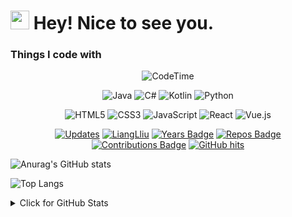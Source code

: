 <h1><img src="https://emojis.slackmojis.com/emojis/images/1531849430/4246/blob-sunglasses.gif?1531849430" width="30"/> Hey! Nice to see you.</h1>

<!-- CodeTime -->
<h3>Things I code with</h3>
<p align="center">
    <img alt = "CodeTime" src="https://img.shields.io/endpoint?style=flat&url=https://codetime-api.datreks.com/badge/1664?logoColor=white%26project=%26recentMS=0%26showProject=false"/>
</p>
<!-- code https://github.com/Ileriayo/markdown-badges -->

<p align="center">
  <img alt="Java" src="https://img.shields.io/badge/java-%23ED8B00.svg?style=for-the-badge&logo=java&logoColor=white" />
  <img alt="C#" src="https://img.shields.io/badge/c%23-%23239120.svg?style=for-the-badge&logo=c-sharp&logoColor=white" /> 
  <img alt="Kotlin" src="https://img.shields.io/badge/kotlin-%230095D5.svg?style=for-the-badge&logo=kotlin&logoColor=white" />
  <img alt="Python" src="https://img.shields.io/badge/python-3670A0?style=for-the-badge&logo=python&logoColor=ffdd54" />
</p>
<p align="center">
  <img alt="HTML5" src="https://img.shields.io/badge/html5-%23E34F26.svg?style=for-the-badge&logo=html5&logoColor=white" />
  <img alt="CSS3" src="https://img.shields.io/badge/css3-%231572B6.svg?style=for-the-badge&logo=css3&logoColor=white" /> 
  <img alt="JavaScript" src="https://img.shields.io/badge/javascript-%23323330.svg?style=for-the-badge&logo=javascript&logoColor=%23F7DF1E" />
  <img alt="React" src="https://img.shields.io/badge/react-%2320232a.svg?style=for-the-badge&logo=react&logoColor=%2361DAFB" />  
  <img alt="Vue.js" src="https://img.shields.io/badge/vuejs-%2335495e.svg?style=for-the-badge&logo=vuedotjs&logoColor=%234FC08D" />
</p>

<!--  https://pufler.dev/git-badges/  -->
<p align="center">
    <a href="https://github.com/LiangLliu?tab=followers" target="_blank"><img alt="Updates" src="https://img.shields.io/badge/--000000?style=flat-square&logo=RSS&logoColor=white"></a>
    <a href="https://github.com/LiangLliu" target="_blank"><img alt="LiangLliu" src="https://badges.strrl.dev/visits/LiangLliu/LiangLliu?logo=GitHub&label=visits&color=success&logoColor=white&style=flat-square"/></a>
    <a href="https://github.com/LiangLliu" target="_blank"><img alt="Years Badge" src="https://badges.strrl.dev/years/LiangLliu"></a>  
    <a href="https://github.com/LiangLliu?tab=repositories" target="_blank"><img alt="Repos Badge" src="https://badges.strrl.dev/repos/LiangLliu"></a>
    <a href="https://github.com/LiangLliu" target="_blank"><img alt="Contributions Badge" src="https://badges.strrl.dev/contributions/all/LiangLliu"></a>
    <a href="https://github.com/LiangLliu/LiangLliu" target="_blank"><img alt="GitHub hits" src="https://badges.strrl.dev/updated/LiangLliu/LiangLliu"></a>
</p>


![Anurag's GitHub stats](https://github-readme-stats-4ygfr26fr-lianglliu.vercel.app/api?username=LiangLliu&count_private=true&show_icons=true)

![Top Langs](https://github-readme-stats-4ygfr26fr-lianglliu.vercel.app/api/top-langs/?username=LiangLliu&layout=compact&langs_count=10)


<details>
<summary>Click for GitHub Stats</summary>
<p align="center">
  <img alt = "CodeTime" src="https://img.shields.io/endpoint?style=flat&url=https://codetime-api.datreks.com/badge/1664?logoColor=white%26project=%26recentMS=0%26showProject=false"/>
  <br>
  <img alt = "Top Language" src="https://github-readme-stats-4ygfr26fr-lianglliu.vercel.app/api/wakatime?username=LiangLliu"/>
</p>
</details>

